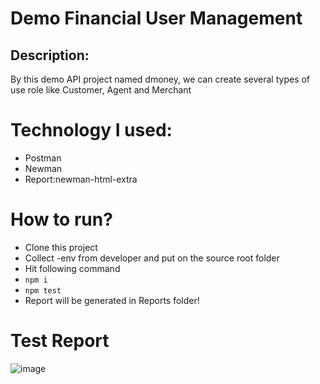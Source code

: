 # Demo Financial User Management
## Description:
By this demo API project named dmoney, we can create several types of use role like Customer, Agent and Merchant

# Technology I used:
- Postman
- Newman
- Report:newman-html-extra

# How to run?
- Clone this project
- Collect -env from developer and put on the source root folder
- Hit following command
-  ```npm i```
- ```npm test```
- Report will be generated in Reports folder!

# Test Report
![image](https://github.com/user-attachments/assets/0999778e-efdc-4205-9fe9-bc3a6df0d2e1)

